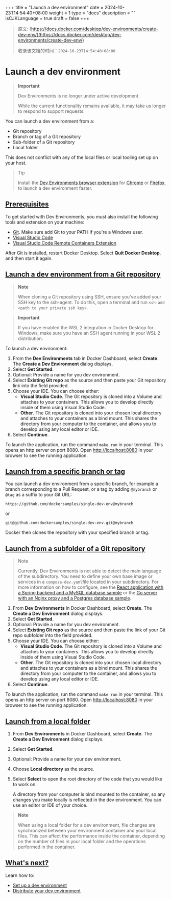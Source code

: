 +++
title = "Launch a dev environment"
date = 2024-10-23T14:54:40+08:00
weight = 1
type = "docs"
description = ""
isCJKLanguage = true
draft = false
+++

> 原文: [https://docs.docker.com/desktop/dev-environments/create-dev-env/](https://docs.docker.com/desktop/dev-environments/create-dev-env/)
>
> 收录该文档的时间：`2024-10-23T14:54:40+08:00`

# Launch a dev environment

> **Important**
>
> 
>
> Dev Environments is no longer under active development.
>
> While the current functionality remains available, it may take us longer to respond to support requests.

You can launch a dev environment from a:

- Git repository
- Branch or tag of a Git repository
- Sub-folder of a Git repository
- Local folder

This does not conflict with any of the local files or local tooling set up on your host.

> Tip
>
> Install the [Dev Environments browser extension](https://github.com/docker/dev-envs-extension) for [Chrome](https://chrome.google.com/webstore/detail/docker-dev-environments/gnagpachnalcofcblcgdbofnfakdbeka) or [Firefox](https://addons.mozilla.org/en-US/firefox/addon/docker-dev-environments/), to launch a dev environment faster.

## [Prerequisites](https://docs.docker.com/desktop/dev-environments/create-dev-env/#prerequisites)

To get started with Dev Environments, you must also install the following tools and extension on your machine:

- [Git](https://git-scm.com/). Make sure add Git to your PATH if you're a Windows user.
- [Visual Studio Code](https://code.visualstudio.com/)
- [Visual Studio Code Remote Containers Extension](https://marketplace.visualstudio.com/items?itemName=ms-vscode-remote.remote-containers)

After Git is installed, restart Docker Desktop. Select **Quit Docker Desktop**, and then start it again.

## [Launch a dev environment from a Git repository](https://docs.docker.com/desktop/dev-environments/create-dev-env/#launch-a-dev-environment-from-a-git-repository)

> **Note**
>
> 
>
> When cloning a Git repository using SSH, ensure you've added your SSH key to the ssh-agent. To do this, open a terminal and run `ssh-add <path to your private ssh key>`.

> **Important**
>
> 
>
> If you have enabled the WSL 2 integration in Docker Desktop for Windows, make sure you have an SSH agent running in your WSL 2 distribution.

To launch a dev environment:

1. From the **Dev Environments** tab in Docker Dashboard, select **Create**. The **Create a Dev Environment** dialog displays.
2. Select **Get Started**.
3. Optional: Provide a name for you dev environment.
4. Select **Existing Git repo** as the source and then paste your Git repository link into the field provided.
5. Choose your IDE. You can choose either:
   - **Visual Studio Code**. The Git repository is cloned into a Volume and attaches to your containers. This allows you to develop directly inside of them using Visual Studio Code.
   - **Other**. The Git repository is cloned into your chosen local directory and attaches to your containers as a bind mount. This shares the directory from your computer to the container, and allows you to develop using any local editor or IDE.
6. Select **Continue**.

To launch the application, run the command `make run` in your terminal. This opens an http server on port 8080. Open [http://localhost:8080](http://localhost:8080/) in your browser to see the running application.

## [Launch from a specific branch or tag](https://docs.docker.com/desktop/dev-environments/create-dev-env/#launch-from-a-specific-branch-or-tag)

You can launch a dev environment from a specific branch, for example a branch corresponding to a Pull Request, or a tag by adding `@mybranch` or `@tag` as a suffix to your Git URL:

```
https://github.com/dockersamples/single-dev-env@mybranch
```

or

```
git@github.com:dockersamples/single-dev-env.git@mybranch
```

Docker then clones the repository with your specified branch or tag.

## [Launch from a subfolder of a Git repository](https://docs.docker.com/desktop/dev-environments/create-dev-env/#launch-from-a-subfolder-of-a-git-repository)

> Note
>
> Currently, Dev Environments is not able to detect the main language of the subdirectory. You need to define your own base image or services in a `compose-dev.yaml`file located in your subdirectory. For more information on how to configure, see the [React application with a Spring backend and a MySQL database sample](https://github.com/docker/awesome-compose/tree/master/react-java-mysql) or the [Go server with an Nginx proxy and a Postgres database sample](https://github.com/docker/awesome-compose/tree/master/nginx-golang-postgres).

1. From **Dev Environments** in Docker Dashboard, select **Create**. The **Create a Dev Environment** dialog displays.
2. Select **Get Started**.
3. Optional: Provide a name for you dev environment.
4. Select **Existing Git repo** as the source and then paste the link of your Git repo subfolder into the field provided.
5. Choose your IDE. You can choose either:
   - **Visual Studio Code**. The Git repository is cloned into a Volume and attaches to your containers. This allows you to develop directly inside of them using Visual Studio Code.
   - **Other**. The Git repository is cloned into your chosen local directory and attaches to your containers as a bind mount. This shares the directory from your computer to the container, and allows you to develop using any local editor or IDE.
6. Select **Continue**.

To launch the application, run the command `make run` in your terminal. This opens an http server on port 8080. Open [http://localhost:8080](http://localhost:8080/) in your browser to see the running application.

## [Launch from a local folder](https://docs.docker.com/desktop/dev-environments/create-dev-env/#launch-from-a-local-folder)

1. From **Dev Environments** in Docker Dashboard, select **Create**. The **Create a Dev Environment** dialog displays.

2. Select **Get Started**.

3. Optional: Provide a name for your dev environment.

4. Choose **Local directory** as the source.

5. Select **Select** to open the root directory of the code that you would like to work on.

   A directory from your computer is bind mounted to the container, so any changes you make locally is reflected in the dev environment. You can use an editor or IDE of your choice.

> **Note**
>
> 
>
> When using a local folder for a dev environment, file changes are synchronized between your environment container and your local files. This can affect the performance inside the container, depending on the number of files in your local folder and the operations performed in the container.

## [What's next?](https://docs.docker.com/desktop/dev-environments/create-dev-env/#whats-next)

Learn how to:

- [Set up a dev environment](https://docs.docker.com/desktop/dev-environments/set-up/)
- [Distribute your dev environment](https://docs.docker.com/desktop/dev-environments/share/)
